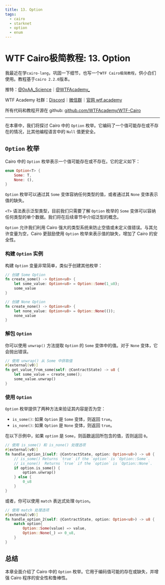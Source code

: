 ```yaml
---
title: 13. Option
tags:
  - cairo
  - starknet
  - option
  - enum
---
```


# WTF Cairo极简教程: 13. Option

我最近在学`cairo-lang`，巩固一下细节，也写一个`WTF Cairo极简教程`，供小白们使用。教程基于`cairo 2.2.0`版本。

推特：[@0xAA_Science](https://twitter.com/0xAA_Science)｜[@WTFAcademy_](https://twitter.com/WTFAcademy_)

WTF Academy 社群：[Discord](https://discord.gg/5akcruXrsk)｜[微信群](https://docs.google.com/forms/d/e/1FAIpQLSe4KGT8Sh6sJ7hedQRuIYirOoZK_85miz3dw7vA1-YjodgJ-A/viewform?usp=sf_link)｜[官网 wtf.academy](https://wtf.academy)

所有代码和教程开源在 github: [github.com/WTFAcademy/WTF-Cairo](https://github.com/WTFAcademy/WTF-Cairo)

---

在本章中，我们将探讨 Cairo 中的 `Option` 枚举。它编码了一个值可能存在或不存在的情况，比其他编程语言中的 `Null` 值更安全。

## `Option` 枚举

Cairo 中的 `Option` 枚举表示一个值可能存在或不存在。它的定义如下：

```rust
enum Option<T> {
    Some: T,
    None: (),
}
```

`Option` 枚举可以通过其 `Some` 变体容纳任何类型的值，或者通过其 `None` 变体表示值的缺失。

`<T>` 语法表示泛型类型，目前我们只需要了解 `Option` 枚举的 `Some` 变体可以容纳任何类型的单个数据。我们将在后续章节中介绍泛型的概念。

`Option` 允许我们利用 Cairo 强大的类型系统来防止空值或未定义值错误。与其允许变量为空，Cairo 更鼓励使用 `Option` 枚举来表示值的缺失，增加了 Cairo 的安全性。

### 构建 `Option` 实例

构建 `Option` 变量非常简单，类似于创建其他枚举：

```rust
// 创建 Some Option
fn create_some() -> Option<u8> {
    let some_value: Option<u8> = Option::Some(1_u8);
    some_value
}

// 创建 None Option
fn create_none() -> Option<u8> {
    let none_value: Option<u8> = Option::None(());
    none_value
}  
```

### 解包 `Option`

你可以使用 `unwrap()` 方法提取 `Option` 的 `Some` 变体中的值。对于 `None` 变体，它会抛出错误。

```rust
// 使用 unwrap() 从 Some 中获取值
#[external(v0)]
fn get_value_from_some(self: @ContractState) -> u8 {
    let some_value = create_some();
    some_value.unwrap()
}
```

### 使用 `Option`

`Option` 枚举提供了两种方法来验证其内容是否为空：

- `is_some()`: 如果 `Option` 是 `Some` 变体，则返回 `true`。
- `is_none()`: 如果 `Option` 是 `None` 变体，则返回 `true`。

在以下示例中，如果 `option` 是 `Some`，则函数返回所包含的值，否则返回 `0`。

```rust
// 使用 is_some() 和 is_none() 处理选项
#[external(v0)]
fn handle_option_1(self: @ContractState, option: Option<u8>) -> u8 {
    // is_some() Returns `true` if the `option` is `Option::Some`.
    // is_none()  Returns `true` if the `option` is `Option::None`.
    if option.is_some() {
        option.unwrap()
    } else {
        0_u8
    }
}
```

或者，你可以使用 `match` 表达式处理 `Option`。

```rust
// 使用 match 处理选项
#[external(v0)]
fn handle_option_2(self: @ContractState, option: Option<u8>) -> u8 {
    match option{
        Option::Some(value) => value,
        Option::None(_) => 0_u8,
    }
}
```

## 总结

本章全面介绍了 Cairo 中的 `Option` 枚举。它用于编码值可能的存在或缺失，并增强 Cairo 程序的安全性和鲁棒性。
